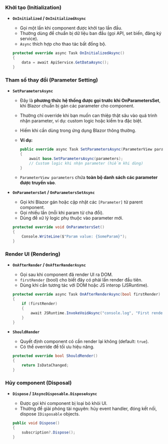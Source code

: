 ### **Khởi tạo (Initialization)**

- **`OnInitialized` / `OnInitializedAsync`**
    - Gọi một lần khi component được khởi tạo lần đầu.
    - Thường dùng để chuẩn bị dữ liệu ban đầu (gọi API, set biến, đăng ký service).
    - `Async` thích hợp cho thao tác bất đồng bộ.
    
    ```csharp
    protected override async Task OnInitializedAsync()
    {
        data = await ApiService.GetDataAsync();
    }
    ```
    

### **Tham số thay đổi (Parameter Setting)**


- **`SetParametersAsync`**

    - Đây là **phương thức hệ thống được gọi trước khi OnParametersSet**, khi Blazor chuẩn bị gán các parameter cho component.
    - Thường chỉ override khi bạn muốn can thiệp thật sâu vào quá trình nhận parameter, ví dụ: custom logic hoặc kiểm tra đặc biệt.
    - Hiếm khi cần dùng trong ứng dụng Blazor thông thường.

    - **Ví dụ:**


        ```csharp
        public override async Task SetParametersAsync(ParameterView parameters)
        {
            await base.SetParametersAsync(parameters);
            // Custom logic khi nhận parameter (hiếm khi dùng)
        }
        ```

    - `ParameterView parameters` chứa **toàn bộ danh sách các parameter được truyền vào**.
- **`OnParametersSet` / `OnParametersSetAsync`**
    - Gọi khi Blazor gán hoặc cập nhật các `[Parameter]` từ parent component.
    - Gọi nhiều lần (mỗi khi param từ cha đổi).
    - Dùng để xử lý logic phụ thuộc vào parameter mới.
    
    ```csharp
    protected override void OnParametersSet()
    {
        Console.WriteLine($"Param value: {SomeParam}");
    }
    ```

    

### **Render UI (Rendering)**

- **`OnAfterRender` / `OnAfterRenderAsync`**
    - Gọi sau khi component đã render UI ra DOM.
    - `firstRender` (bool) cho biết đây có phải lần render đầu tiên.
    - Dùng khi cần tương tác với DOM hoặc JS interop (JSRuntime).
    
    ```csharp
    protected override async Task OnAfterRenderAsync(bool firstRender)
    {
        if (firstRender)
        {
            await JSRuntime.InvokeVoidAsync("console.log", "First render done");
        }
    }
    ```
    
- **`ShouldRender`**
    - Quyết định component có cần render lại không (default: `true`).
    - Có thể override để tối ưu hiệu năng.
    
    ```csharp
    protected override bool ShouldRender()
    {
        return IsDataChanged;
    }
    ```
    

### **Hủy component (Disposal)**

- **`Dispose` / `IAsyncDisposable.DisposeAsync`**
    - Được gọi khi component bị loại bỏ khỏi UI.
    - Thường để giải phóng tài nguyên: hủy event handler, đóng kết nối, dispose `IDisposable` objects.
    
    ```csharp
    public void Dispose()
    {
        subscription?.Dispose();
    }
    ```



    